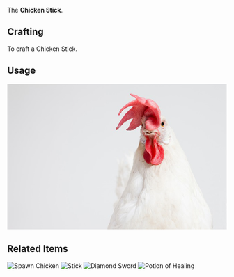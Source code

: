 [Title]: Chicken_Stick
[Icon]: excompressum:chicken_stick

The **Chicken Stick**.

## Crafting
To craft a Chicken Stick.

## Usage
<div class="chicken-stick-secret"><img src="excompressum/images/chicken.png" /></div>

## Related Items
![Spawn Chicken](minecraft:spawn_egg:21)
![Stick](minecraft:stick)
![Diamond Sword](minecraft:diamond_sword)
![Potion of Healing](minecraft:potion:22)